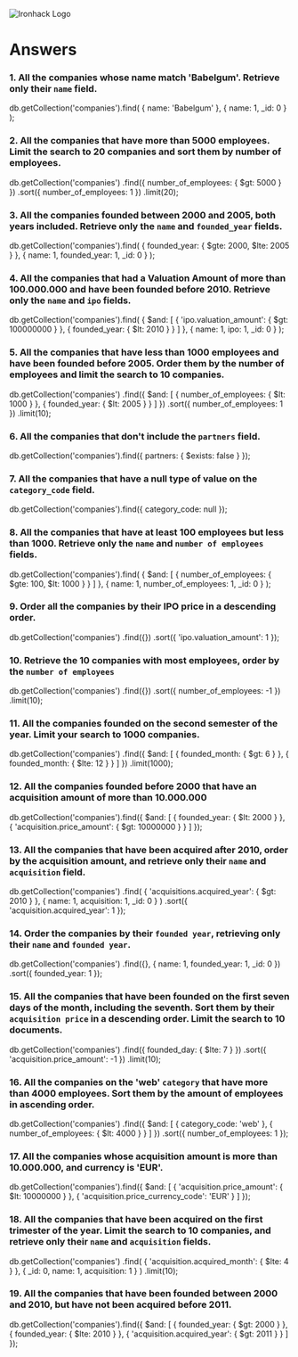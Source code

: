 ![Ironhack Logo](https://i.imgur.com/1QgrNNw.png)

# Answers

### 1. All the companies whose name match 'Babelgum'. Retrieve only their `name` field.
db.getCollection('companies').find(
  { name: 'Babelgum' },
  { name: 1, _id: 0 }
);

### 2. All the companies that have more than 5000 employees. Limit the search to 20 companies and sort them by **number of employees**.

db.getCollection('companies')
  .find({ number_of_employees: { $gt: 5000 } })
  .sort({ number_of_employees: 1 })
  .limit(20);

### 3. All the companies founded between 2000 and 2005, both years included. Retrieve only the `name` and `founded_year` fields.

db.getCollection('companies').find(
  { founded_year: { $gte: 2000, $lte: 2005 } },
  { name: 1, founded_year: 1, _id: 0 }
);

### 4. All the companies that had a Valuation Amount of more than 100.000.000 and have been founded before 2010. Retrieve only the `name` and `ipo` fields.

db.getCollection('companies').find(
  {
    $and: [
      {
        'ipo.valuation_amount': { $gt: 100000000 }
      },
      { founded_year: { $lt: 2010 } }
    ]
  },
  { name: 1, ipo: 1, _id: 0 }
);

### 5. All the companies that have less than 1000 employees and have been founded before 2005. Order them by the number of employees and limit the search to 10 companies.

db.getCollection('companies')
  .find({
    $and: [
      { number_of_employees: { $lt: 1000 } },
      { founded_year: { $lt: 2005 } }
    ]
  })
  .sort({ number_of_employees: 1 })
  .limit(10);

### 6. All the companies that don't include the `partners` field.
db.getCollection('companies').find({
  partners: { $exists: false }
});


### 7. All the companies that have a null type of value on the `category_code` field.

db.getCollection('companies').find({
  category_code: null
});

### 8. All the companies that have at least 100 employees but less than 1000. Retrieve only the `name` and `number of employees` fields.

db.getCollection('companies').find(
  {
    $and: [
      {
        number_of_employees: {
          $gte: 100,
          $lt: 1000
        }
      }
    ]
  },
  { name: 1, number_of_employees: 1, _id: 0 }
);
### 9. Order all the companies by their IPO price in a descending order.

db.getCollection('companies')
  .find({})
  .sort({ 'ipo.valuation_amount': 1 });

### 10. Retrieve the 10 companies with most employees, order by the `number of employees`
db.getCollection('companies')
  .find({})
  .sort({ number_of_employees: -1 })
  .limit(10);

### 11. All the companies founded on the second semester of the year. Limit your search to 1000 companies.

db.getCollection('companies')
  .find({
    $and: [
      { founded_month: { $gt: 6 } },
      { founded_month: { $lte: 12 } }
    ]
  })
  .limit(1000);

### 12. All the companies founded before 2000 that have an acquisition amount of more than 10.000.000

db.getCollection('companies').find({
  $and: [
    { founded_year: { $lt: 2000 } },
    {
      'acquisition.price_amount': {
        $gt: 10000000
      }
    }
  ]
});

### 13. All the companies that have been acquired after 2010, order by the acquisition amount, and retrieve only their `name` and `acquisition` field.

db.getCollection('companies')
  .find(
    {
      'acquisitions.acquired_year': { $gt: 2010 }
    },
    { name: 1, acquisition: 1, _id: 0 }
  )
  .sort({ 'acquisition.acquired_year': 1 });

### 14. Order the companies by their `founded year`, retrieving only their `name` and `founded year`.

db.getCollection('companies')
  .find({}, { name: 1, founded_year: 1, _id: 0 })
  .sort({ founded_year: 1 });

### 15. All the companies that have been founded on the first seven days of the month, including the seventh. Sort them by their `acquisition price` in a descending order. Limit the search to 10 documents.

db.getCollection('companies')
  .find({ founded_day: { $lte: 7 } })
  .sort({ 'acquisition.price_amount': -1 })
  .limit(10);

### 16. All the companies on the 'web' `category` that have more than 4000 employees. Sort them by the amount of employees in ascending order.

db.getCollection('companies')
  .find({
    $and: [
      { category_code: 'web' },
      { number_of_employees: { $lt: 4000 } }
    ]
  })
  .sort({ number_of_employees: 1 });


### 17. All the companies whose acquisition amount is more than 10.000.000, and currency is 'EUR'.

db.getCollection('companies').find({
  $and: [
    {
      'acquisition.price_amount': {
        $lt: 10000000
      }
    },
    { 'acquisition.price_currency_code': 'EUR' }
  ]
});

### 18. All the companies that have been acquired on the first trimester of the year. Limit the search to 10 companies, and retrieve only their `name` and `acquisition` fields.

db.getCollection('companies')
  .find(
    { 'acquisition.acquired_month': { $lte: 4 } },
    { _id: 0, name: 1, acquisition: 1 }
  )
  .limit(10);

### 19. All the companies that have been founded between 2000 and 2010, but have not been acquired before 2011.

db.getCollection('companies').find({
  $and: [
    { founded_year: { $gt: 2000 } },
    { founded_year: { $lte: 2010 } },
    { 'acquisition.acquired_year': { $gt: 2011 } }
  ]
});